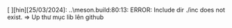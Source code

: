 
[ ][hin][25/03/2024]: ..\meson.build:80:13: ERROR: Include dir ./inc does not exist.
	=> Up thư mục lib lên github
